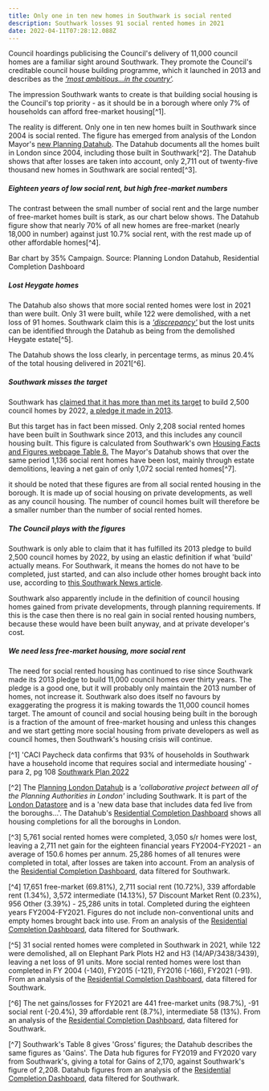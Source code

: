 ```yaml
---
title: Only one in ten new homes in Southwark is social rented
description: Southwark losses 91 social rented homes in 2021
date: 2022-04-11T07:28:12.088Z
---
```

Council hoardings publicising the Council's delivery of 11,000 council homes are a familiar sight around Southwark.  They promote the Council's creditable council house building programme, which it launched in 2013 and describes as the *['most ambitious...in the country'](https://www.southwark.gov.uk/housing/new-council-homes/why-we-re-building).*

The impression Southwark wants to create is that building social housing is the Council's top priority - as it should be in a borough where only 7% of households can afford free-market housing[^1].

The reality is different.  Only one in ten new homes built in Southwark since 2004 is social rented.  The figure has emerged from analysis of the London Mayor's [new Planning Datahub](https://data.london.gov.uk/dataset/planning-london-datahub?_gl=1*1q4sghb*_ga*Nzk4MDMxOTU4LjE2NDU2OTEwODg.*_ga_PY4SWZN1RJ*MTY0OTUwNzM1OC45LjEuMTY0OTUwNzM4My4w).  The Datahub documents all the homes built in London since 2004, including those built in Southwark[^2].  The Datahub shows that after losses are taken into account, only 2,711 out of twenty-five thousand new homes in Southwark are social rented[^3].

##### Eighteen years of low social rent, but high free-market numbers

The contrast between the small number of social rent and the large number of free-market homes built is stark, as our chart below shows.  The Datahub figure show that nearly 70% of all new homes are free-market (nearly 18,000 in number) against just 10.7% social rent, with the rest made up of other affordable homes[^4].

Bar chart by 35% Campaign.  Source: Planning London Datahub, Residential Completion Dashboard

##### Lost Heygate homes

The Datahub also shows that more social rented homes were lost in 2021 than were built.  Only 31 were built, while 122 were demolished, with a net loss of 91 homes.  Southwark claim this is a *['discrepancy'](https://www.southwarknews.co.uk/news/number-of-new-social-rents-decreases-by-20/)* but the lost units can be identified through the Datahub as being from the demolished Heygate estate[^5].

The Datahub shows the loss clearly, in percentage terms, as minus 20.4% of the total housing delivered in 2021[^6].

##### Southwark misses the target

Southwark has [claimed that it has more than met its target](<claimed that it has more than met its target>) to build 2,500 council homes by 2022, [a pledge it made in 2013](https://www.southwark.gov.uk/housing/new-council-homes/why-we-re-building).

But this target has in fact been missed.  Only 2,208 social rented homes have been built in Southwark since 2013, and this includes any council housing built.  This figure is calculated from Southwark's own [Housing Facts and Figures webpage Table 8.](https://www.southwark.gov.uk/planning-and-building-control/planning-policy-and-transport-policy/monitoring/authority-monitoring-report/housing?chapter=4)  The Mayor's Datahub shows that over the same period 1,136 social rent homes have been lost, mainly through estate demolitions, leaving a net gain of only 1,072 social rented homes[^7].

it should be noted that these figures are from all social rented housing in the borough.  It is made up of social housing on private developments, as well as any council housing.  The number of council homes built will therefore be a smaller number than the number of social rented homes.

##### The Council plays with the figures

Southwark is only able to claim that it has fulfilled its 2013 pledge to build 2,500 council homes by 2022, by using an elastic definition if what 'build' actually means.  For Southwark, it means the homes do not have to be completed, just started, and can also include other homes brought back into use, according to [this Southwark News article](https://www.southwarknews.co.uk/news/exclusive-council-promises-1000-more-council-homes-claiming-it-has-already-beaten-it-target-of-2500-its-target-of-2500/).

Southwark also apparently include in the definition of council housing homes gained from private developments, through planning requirements.  If this is the case then there is no real gain in social rented housing numbers, because these would have been built anyway, and at private developer's cost.

##### We need less free-market housing, more social rent

The need for social rented housing has continued to rise since Southwark made its 2013 pledge to build 11,000 council homes over thirty years.  The pledge is a good one, but it will probably only maintain the 2013 number of homes, not increase it.  Southwark also does itself no favours by exaggerating the progress it is making towards the 11,000 council homes target.  The amount of council and social housing being built in the borough is a fraction of the amount of free-market housing and unless this changes and we start getting more social housing from private developers as well as council homes, then Southwark's housing crisis will continue.

[^1] 'CACI Paycheck data confirms that 93% of households in Southwark have a household income that requires social and intermediate housing' - para 2, pg 108 [Southwark Plan 2022](https://www.southwark.gov.uk/planning-and-building-control/planning-policy-and-transport-policy/new-southwark-plan)

[^2] The [Planning London Datahub](https://www.london.gov.uk/what-we-do/planning/who-we-work/borough-webpages#:~:text=The%20Planning%20DataHub%20is%20a,shared%20understanding%20of%20the%20data.) is a *'collaborative project between all of the Planning Authorities in London'* including Southwark.  It is part of the [London Datastore](https://data.london.gov.uk/) and is a 'new data base that includes data fed live from the boroughs...'.  The Datahub's [Residential Completion Dashboard](https://public.tableau.com/views/PlanningLondonDatahub-Dashboard/MainDashboard?:language=en&:display_count=y&publish=yes&:origin=viz_share_link) shows all housing completions for all the boroughs in London.

[^3] 5,761 social rented homes were completed, 3,050 s/r homes were lost, leaving a 2,711 net gain for the eighteen financial years FY2004-FY2021 - an average of 150.6 homes per annum.  25,286 homes of all tenures were completed in total, after losses are taken into account.  From an analysis of the [Residential Completion Dashboard](https://public.tableau.com/views/PlanningLondonDatahub-Dashboard/MainDashboard?:language=en&:display_count=y&publish=yes&:origin=viz_share_link), data filtered for Southwark.

[^4] 17,651 free-market (69.81%), 2,711 social rent (10.72%), 339 affordable rent (1.34%), 3,572 intermediate (14.13%), 57 Discount Market Rent (0.23%), 956 Other (3.39%) - 25,286 units in total.  Completed during the eighteen years FY2004-FY2021.  Figures do not include non-conventional units and empty homes brought back into use.  From an analysis of the [Residential Completion Dashboard](https://public.tableau.com/views/PlanningLondonDatahub-Dashboard/MainDashboard?:language=en&:display_count=y&publish=yes&:origin=viz_share_link), data filtered for Southwark.

[^5] 31 social rented homes were completed in Southwark in 2021, while 122 were demolished, all on Elephant Park Plots H2 and H3 (14/AP/3438/3439), leaving a net loss of 91 units.  More social rented homes were lost than completed  in FY 2004 (-140), FY2015 (-121), FY2016 (-166), FY2021 (-91).  From an analysis of the [Residential Completion Dashboard](https://public.tableau.com/views/PlanningLondonDatahub-Dashboard/MainDashboard?:language=en&:display_count=y&publish=yes&:origin=viz_share_link), data filtered for Southwark. 

[^6] The net gains/losses for FY2021 are 441 free-market units (98.7%), -91 social rent (-20.4%), 39 affordable rent (8.7%), intermediate 58 (13%).  From an analysis of the [Residential Completion Dashboard](https://public.tableau.com/views/PlanningLondonDatahub-Dashboard/MainDashboard?:language=en&:display_count=y&publish=yes&:origin=viz_share_link), data filtered for Southwark.

[^7]  Southwark's Table 8 gives 'Gross' figures; the Datahub describes the same figures as 'Gains'.  The Data hub figures for FY2019 and FY2020 vary from Southwark's, giving  a total for Gains of 2,170, against Southwark's figure of 2,208. Datahub figures from an analysis of the [Residential Completion Dashboard](https://public.tableau.com/views/PlanningLondonDatahub-Dashboard/MainDashboard?:language=en&:display_count=y&publish=yes&:origin=viz_share_link), data filtered for Southwark.